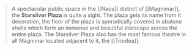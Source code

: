 > A spectacular public space in the [[Naos]] district of [[Magnimar]], the **Starsilver Plaza** is quite a sight. The plaza gets its name from it decoration, the floor of the plaza is sporadically covered in abalone shells which form an immense and beautiful starscape across the entire plaza. The Starsilver Plaza also has the most famous theatre in all Magnimar located adjacent to it, the [[Triodea]].








